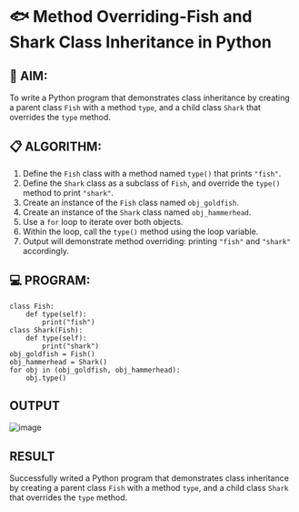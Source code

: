 # 🐟 Method Overriding-Fish and Shark Class Inheritance in Python

## 🧠 AIM:
To write a Python program that demonstrates class inheritance by creating a parent class `Fish` with a method `type`, and a child class `Shark` that overrides the `type` method.

## 📋 ALGORITHM:

1. Define the `Fish` class with a method named `type()` that prints `"fish"`.
2. Define the `Shark` class as a subclass of `Fish`, and override the `type()` method to print `"shark"`.
3. Create an instance of the `Fish` class named `obj_goldfish`.
4. Create an instance of the `Shark` class named `obj_hammerhead`.
5. Use a `for` loop to iterate over both objects.
6. Within the loop, call the `type()` method using the loop variable.
7. Output will demonstrate method overriding: printing `"fish"` and `"shark"` accordingly.

## 💻 PROGRAM:
```
class Fish:
    def type(self):
        print("fish")
class Shark(Fish):
    def type(self):
        print("shark")
obj_goldfish = Fish()
obj_hammerhead = Shark()
for obj in (obj_goldfish, obj_hammerhead):
    obj.type()

```
## OUTPUT
![image](https://github.com/user-attachments/assets/04b6a5dc-c8b4-45db-9978-590fd5d5ea83)

## RESULT
Successfully writed a Python program that demonstrates class inheritance by creating a parent class `Fish` with a method `type`, and a child class `Shark` that overrides the `type` method.
